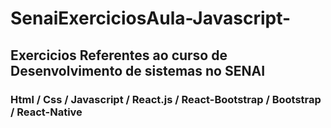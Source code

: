 # SenaiExerciciosAula-Javascript-	
## Exercicios Referentes ao curso de Desenvolvimento de sistemas no SENAI
### Html / Css / Javascript / React.js / React-Bootstrap / Bootstrap / React-Native
